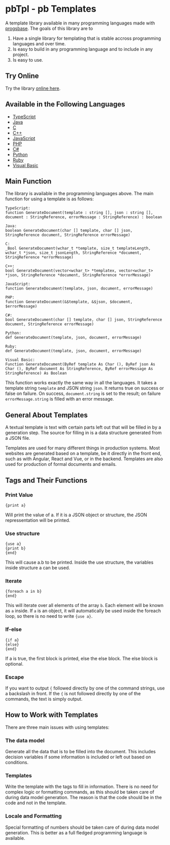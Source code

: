 # pbTpl - pb Templates
A template library available in many programming languages made with [progsbase](https://progsbase.com/). The goals of this library are to 

1) Have a single library for templating that is stable accross programming languages and over time.
2) Is easy to build in any programming language and to include in any project.
3) Is easy to use.


## Try Online
Try the library [online here](https://repo.progsbase.com/repoviewer/no.inductive.libraries/TextualTemplates/0.1.10///GenerateDocument/).



## Available in the Following Languages

 * [TypeScript](TypeScript/)
 * [Java](Java/)
 * [C](C/)
 * [C++](Cpp/)
 * [JavaScript](JavaScript/)
 * [PHP](PHP/)
 * [C#](CS/)
 * [Python](Python/)
 * [Ruby](Ruby/)
 * [Visual Basic](VisualBasic/)

## Main Function
The library is available in the programming languages above. The main function for using a template is as follows:

```
TypeScript:
function GenerateDocument(template : string [], json : string [], document : StringReference, errorMessage : StringReference) : boolean

Java:
boolean GenerateDocument(char [] template, char [] json, StringReference document, StringReference errorMessage)

C:
_Bool GenerateDocument(wchar_t *template, size_t templateLength, wchar_t *json, size_t jsonLength, StringReference *document, StringReference *errorMessage)

C++:
bool GenerateDocument(vector<wchar_t> *templatex, vector<wchar_t> *json, StringReference *document, StringReference *errorMessage)

JavaScript:
function GenerateDocument(template, json, document, errorMessage)

PHP:
function GenerateDocument(&$template, &$json, $document, $errorMessage)

C#:
bool GenerateDocument(char [] template, char [] json, StringReference document, StringReference errorMessage)

Python:
def GenerateDocument(template, json, document, errorMessage)

Ruby:
def GenerateDocument(template, json, document, errorMessage)

Visual Basic:
Function GenerateDocument(ByRef template As Char (), ByRef json As Char (), ByRef document As StringReference, ByRef errorMessage As StringReference) As Boolean
```

This function works exactly the same way in all the languages. It takes a template string `template` and JSON string `json`. It returns true on success or false on failure. On success, `document.string` is set to the result; on failure `errorMessage.string` is filled with an error message.


## General About Templates
A textual template is text with certain parts left out that will be filled in by a generation step. The source for filling in is a data structure generated from a JSON file.

Templates are used for many different things in production systems. Most websites are generated based on a template, be it directly in the front end, such as with Angular, React and Vue, or in the backend. Templates are also used for production of formal documents and emails.


## Tags and Their Functions

### Print Value
```
{print a}
```

Will print the value of a. If it is a JSON object or structure, the JSON repressentation will be printed.
 
### Use structure
```
{use a}
{print b}
{end}
```

This will cause a.b to be printed. Inside the use structure, the variables inside structure a can be used.

### Iterate
```
{foreach a in b}
{end}
```

This will iterate over all elements of the array `b`. Each element will be known as `a` inside. If `a` is an object, it will automatically be used inside the foreach loop, so there is no need to write `{use a}`.

### If-else
```
{if a}
{else}
{end}
```

If a is true, the first block is printed, else the else block. The else block is optional.

### Escape
If you want to output `{` followed directly by one of the command strings, use a backslash in front. If the `{` is not followed directly by one of the commands, the text is simply output.



## How to Work with Templates
There are three main issues with using templates:

### The data model
Generate all the data that is to be filled into the document. This includes decision variables if some information is included or left out based on conditions.

### Templates
Write the template with the tags to fill in information. There is no need for complex logic or formatting commands, as this should be taken care of during data model generation. The reason is that the code should be in the code and not in the template.

### Locale and Formatting
Special formatting of numbers should be taken care of during data model generation. This is better as a full fledged programming language is available.



